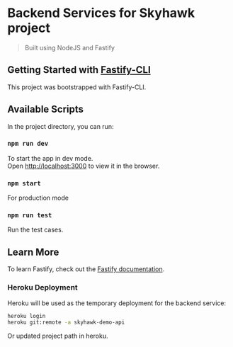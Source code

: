 # Backend Services for Skyhawk project

> Built using NodeJS and Fastify

## Getting Started with [Fastify-CLI](https://www.npmjs.com/package/fastify-cli)

This project was bootstrapped with Fastify-CLI.

## Available Scripts

In the project directory, you can run:

### `npm run dev`

To start the app in dev mode.\
Open [http://localhost:3000](http://localhost:3000) to view it in the browser.

### `npm start`

For production mode

### `npm run test`

Run the test cases.

## Learn More

To learn Fastify, check out the [Fastify documentation](https://www.fastify.io/docs/latest/).

### Heroku Deployment

Heroku will be used as the temporary deployment for the backend service:

```sh
heroku login
heroku git:remote -a skyhawk-demo-api
```

Or updated project path in heroku.
